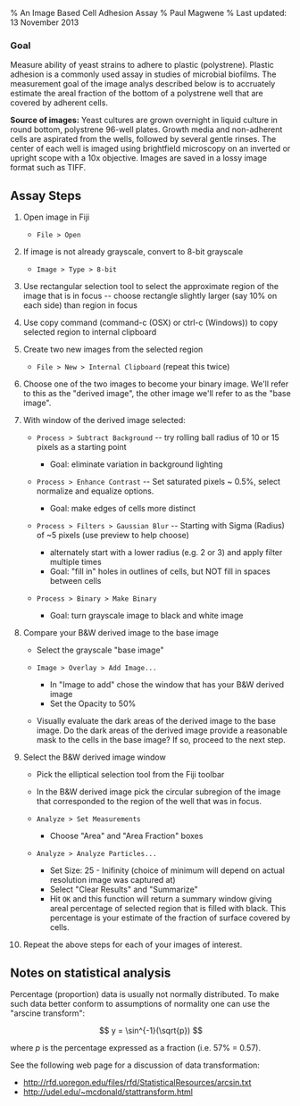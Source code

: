 % An Image Based Cell Adhesion Assay
% Paul Magwene
% Last updated: 13 November 2013


### Goal

Measure ability of yeast strains to adhere to plastic (polystrene). Plastic adhesion is a commonly used assay in studies of microbial biofilms.  The measurement goal of the image analys described below is to accruately estimate the areal fraction of the bottom of a polystrene well that are covered by adherent cells.  

**Source of images:** Yeast cultures are grown overnight in liquid culture in round bottom, polystrene 96-well plates.  Growth media and non-adherent cells are aspirated from the wells, followed by several gentle rinses.  The center of each well is imaged using brightfield microscopy on an inverted or upright scope with a 10x objective.  Images are saved in a lossy image format such as TIFF.


## Assay Steps

1. Open image in Fiji 

    * `File > Open`


2. If image is not already grayscale, convert to 8-bit grayscale

    * `Image > Type > 8-bit`


3. Use rectangular selection tool to select the approximate region of the image that is in focus -- choose rectangle slightly larger (say 10% on each side) than region in focus

4. Use copy command (command-c (OSX) or ctrl-c (Windows)) to copy selected region to internal clipboard

5. Create two new images from the selected region

    * `File > New > Internal Clipboard`  (repeat this twice)


6. Choose one of the two images to become your binary image. We'll refer to this as the "derived image", the other image we'll refer to as the "base image".

7.  With window of the derived image selected:

    * `Process > Subtract Background` -- try rolling ball radius of 10 or 15 pixels as a starting point
        - Goal: eliminate variation in background lighting

    * `Process > Enhance Contrast` -- Set saturated pixels ~ 0.5%, select normalize and equalize options.
        - Goal: make edges of cells more distinct
    
    * `Process > Filters > Gaussian Blur` -- Starting with Sigma (Radius) of ~5 pixels (use preview to help choose)
        - alternately start with a lower radius (e.g. 2 or 3) and apply filter multiple times
        - Goal: "fill in" holes in outlines of cells, but NOT fill in spaces between cells
    
    * `Process > Binary > Make Binary`
        - Goal: turn grayscale image to black and white image


8. Compare your B&W derived image to the base image

    * Select the grayscale "base image"

    * `Image > Overlay > Add Image...`

        - In "Image to add" chose the window that has your B&W derived image
        - Set the Opacity to 50%

    * Visually evaluate the dark areas of the derived image to the base image.  Do the dark areas of the derived image provide a reasonable mask to the cells in the base image?  If so, proceed to the next step.


9. Select the B&W derived image window

    * Pick the elliptical selection tool from the Fiji toolbar
    
    * In the B&W derived image pick the circular subregion of the image that corresponded to the region of the well that was in focus.

    * `Analyze > Set Measurements` 
        - Choose "Area" and "Area Fraction" boxes

    * `Analyze > Analyze Particles...`
        - Set Size:  25 - Inifinity (choice of minimum will depend on actual resolution image was captured at)
        - Select "Clear Results" and "Summarize"
        - Hit `OK` and this function will return a summary window giving areal percentage of selected region that is filled with black.  This percentage is your estimate of the fraction of surface covered by cells.


10. Repeat the above steps for each of your images of interest.



## Notes on statistical analysis 

Percentage (proportion) data is usually not normally distributed.  To make such data better conform to assumptions of normality one can use the "arscine transform":

$$
y = \sin^{-1}(\sqrt{p})
$$

where $p$ is the percentage expressed as a fraction (i.e. 57% = 0.57).

See the following web page for a discussion of data transformation:

- http://rfd.uoregon.edu/files/rfd/StatisticalResources/arcsin.txt
- http://udel.edu/~mcdonald/stattransform.html